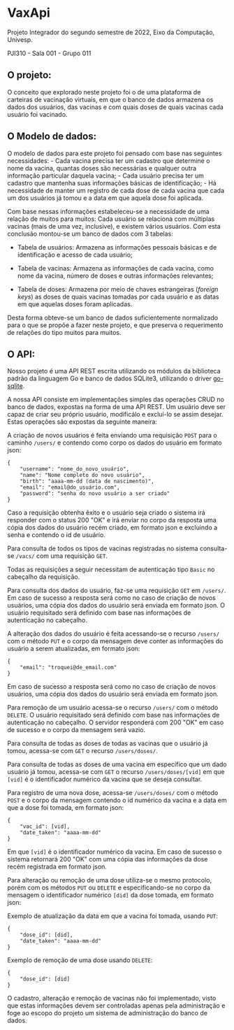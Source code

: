 # VaxApi

Projeto Integrador do segundo semestre de 2022, Eixo da Computação, Univesp.

PJI310 - Sala 001 - Grupo 011

## O projeto:

O conceito que explorado neste projeto foi o de uma plataforma de carteiras de
vacinação virtuais, em que o banco de dados armazena os dados dos usuários,
das vacinas e com quais doses de quais vacinas cada usuário foi vacinado.

## O Modelo de dados:

O modelo de dados para este projeto foi pensado com base nas seguintes
necessidades: - Cada vacina precisa ter um cadastro que determine o nome
da vacina, quantas doses são necessárias e qualquer outra informação
particular daquela vacina; - Cada usuário precisa ter um cadastro que
mantenha suas informações básicas de identificação; - Há necessidade
de manter um registro de cada dose de cada vacina que cada um dos usuários
já tomou e a data em que aquela dose foi aplicada.

Com base nessas informações estabeleceu-se a necessidade de uma relação
de muitos para muitos: Cada usuário se relaciona com múltiplas vacinas
(mais de uma vez, inclusive), e existem vários usuários. Com esta conclusão
montou-se um banco de dados com 3 tabelas:

- Tabela de usuários: Armazena as informações pessoais básicas e de
identificação e acesso de cada usuário;

- Tabela de vacinas: Armazena as informações de cada vacina, como nome
da vacina, número de doses e outras informações relevantes;

- Tabela de doses: Armazena por meio de chaves estrangeiras (*foreign
keys*) as doses de quais vacinas tomadas por cada usuário e as datas em
que aquelas doses foram aplicadas.

Desta forma obteve-se um banco de dados suficientemente normalizado para
o que se propõe a fazer neste projeto, e que preserva o requerimento de
relações do tipo muitos para muitos.

## O API:

Nosso projeto é uma API REST escrita utilizando os módulos da biblioteca
padrão da linguagem Go e banco de dados SQLite3, utilizando o driver
[go-sqlite](https://www.github.com/glebarez/go-sqlite).

A nossa API consiste em implementações simples das operações CRUD no
banco de dados, expostas na forma de uma API REST.  Um usuário deve ser
capaz de criar seu próprio usuário, modificálo e excluí-lo se assim
desejar. Estas operações são expostas da seguinte maneira:

A criação de novos usuários é feita enviando uma requisição `POST`
para o caminho `/users/` e contendo como corpo os dados do usuário em
formato json:

```
{
	"username": "nome_do_novo_usuário",
	"name": "Nome completo do novo usuário",
	"birth": "aaaa-mm-dd (data de nascimento)",
	"email": "email@do_usuário.com",
	"password": "senha do novo usuário a ser criado"
}
```

Caso a requisição obtenha êxito e o usuário seja criado o sistema irá
responder com o status 200 "OK" e irá enviar no corpo da resposta uma
cópia dos dados do usuário recém criado, em formato json e excluindo a
senha e contendo o id de usuário.


Para consulta de todos os tipos de vacinas registradas no sistema consulta-se
`/vacs/` com uma requisição `GET`.

Todas as requisições a seguir necessitam de autenticação tipo `Basic`
no cabeçalho da requisição.

Para consulta dos dados do usuário, faz-se uma requisição `GET` em
`/users/`.  Em caso de sucesso a resposta será como no caso de criação de
novos usuários, uma cópia dos dados do usuário será enviada em formato
json. O usuário requisitado será definido com base nas informações de
autenticação no cabeçalho.

A alteração dos dados do usuário é feita acessando-se o recurso `/users/`
com o método `PUT` e o corpo da mensagem deve conter as informações do
usuário a serem atualizadas, em formato json:

```
{
	"email": "troquei@de_email.com"
}
```

Em caso de sucesso a resposta será como no caso de criação de novos
usuários, uma cópia dos dados do usuário será enviada em formato json.

Para remoção de um usuário acessa-se o recurso `/users/` com o método
`DELETE`. O usuário requisitado será definido com base nas informações
de autenticação no cabeçalho. O servidor responderá com 200 "OK" em
caso de sucesso e o corpo da mensagem será vazio.

Para consulta de todas as doses de todas as vacinas que o usuário já tomou,
acessa-se com `GET` o recurso `/users/doses/`.

Para consulta de todas as doses de uma vacina em específico que um dado
usuário já tomou, acessa-se com `GET` o recurso `/users/doses/[vid]`
em que `[vid]` é o identificador numérico da vacina que se deseja consultar.

Para registro de uma nova dose, acessa-se `/users/doses/` com o método
`POST` e o corpo da mensagem contendo o id numérico da vacina e a data em
que a dose foi tomada, em formato json:

```
{
	"vac_id": [vid],
	"date_taken": "aaaa-mm-dd"
}
```

Em que `[vid]` é o identificador numérico da vacina. Em caso de sucesso o
sistema retornará 200 "OK" com uma cópia das informações da dose recém
registrada em formato json.

Para alteração ou remoção de uma dose utiliza-se o mesmo protocolo,
porém com os
métodos `PUT` ou `DELETE` e especificando-se no corpo da mensagem o
identificador numérico `[did]` da dose tomada, em formato json:

Exemplo de atualização da data em que a vacina foi tomada, usando `PUT`:
```
{
	"dose_id": [did],
	"date_taken": "aaaa-mm-dd"
}
```

Exemplo de remoção de uma dose usando `DELETE`:
```
{
	"dose_id": [did]
}
```

O cadastro, alteração e remoção de vacinas não foi implementado, visto
que estas informações devem ser controladas apenas pela administração
e foge ao escopo do projeto um sistema de administração do banco de dados.

